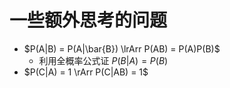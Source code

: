 # 一些额外思考的问题

- $P(A|B) = P(A|\bar{B}) \lrArr P(AB) = P(A)P(B)$
  - 利用全概率公式证 $P(B|A) = P(B)$
- $P(C|A) = 1 \rArr P(C|AB) = 1$
